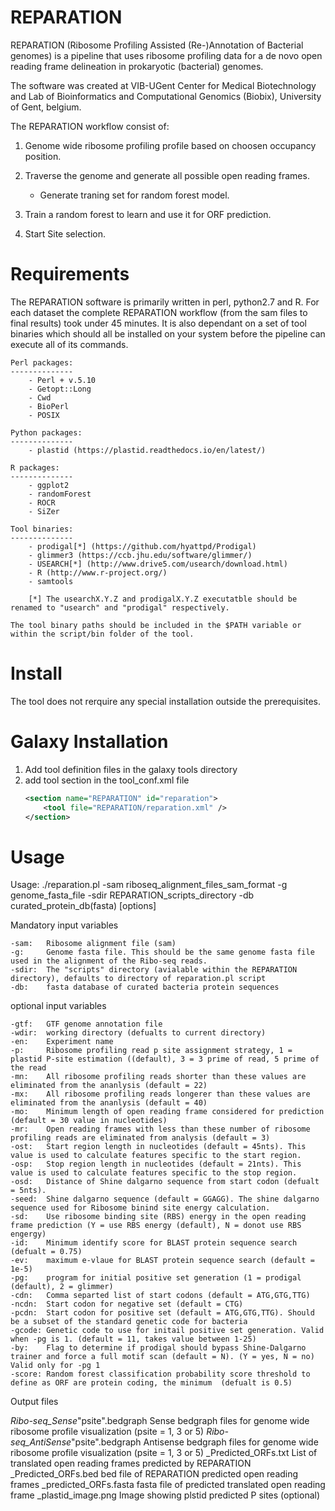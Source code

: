 # REPARATION
REPARATION (Ribosome Profiling Assisted (Re-)Annotation of Bacterial genomes) is a pipeline that uses ribosome profiling data for a de novo open reading frame delineation in prokaryotic (bacterial) genomes.

The software was created at VIB-UGent Center for Medical Biotechnology and Lab of Bioinformatics and Computational Genomics (Biobix), University of Gent, belgium.

The REPARATION workflow consist of:

1) Genome wide ribosome profiling profile based on choosen occupancy position.

2) Traverse the genome and generate all possible open reading frames.
	- Generate traning set for random forest model.
	
3) Train a random forest to learn and use it for ORF prediction.

4) Start Site selection.


# Requirements
The REPARATION software is primarily written in perl, python2.7 and R. For each dataset the complete REPARATION workflow (from the sam files to final results) took under 45 minutes.
It is also dependant on a set of tool binaries which should all be installed on your system before the pipeline can execute all of its commands.

	Perl packages:
	--------------
		- Perl + v.5.10
		- Getopt::Long
		- Cwd	
		- BioPerl
		- POSIX
		
	Python packages:
	--------------
		- plastid (https://plastid.readthedocs.io/en/latest/)
		
	R packages:
	--------------
		- ggplot2
		- randomForest
		- ROCR
		- SiZer

	Tool binaries:
	--------------
		- prodigal[*] (https://github.com/hyattpd/Prodigal)
		- glimmer3 (https://ccb.jhu.edu/software/glimmer/)
		- USEARCH[*] (http://www.drive5.com/usearch/download.html)
		- R (http://www.r-project.org/)
		- samtools
		
		[*] The usearchX.Y.Z and prodigalX.Y.Z executatble should be renamed to "usearch" and "prodigal" respectively.
	
	The tool binary paths should be included in the $PATH variable or within the script/bin folder of the tool.

	
# Install
The tool does not rerquire any special installation outside the prerequisites. 

# Galaxy Installation

1) Add tool definition files in the galaxy tools directory
2) add tool section in the tool_conf.xml file
	```xml
	<section name="REPARATION" id="reparation">
		<tool file="REPARATION/reparation.xml" />
	</section>
	```
# Usage

Usage: ./reparation.pl -sam riboseq_alignment_files_sam_format -g genome_fasta_file -sdir REPARATION_scripts_directory -db curated_protein_db(fasta) [options]


Mandatory input variables

	-sam:   Ribosome alignment file (sam)
	-g:     Genome fasta file. This should be the same genome fasta file used in the alignment of the Ribo-seq reads.
	-sdir:  The "scripts" directory (avialable within the REPARATION directory), defaults to directory of reparation.pl script
	-db:    fasta database of curated bacteria protein sequences


optional input variables

	-gtf:   GTF genome annotation file
	-wdir:  working directory (defualts to current directory)
	-en:    Experiment name
	-p:     Ribosome profiling read p site assignment strategy, 1 = plastid P-site estimation ((default), 3 = 3 prime of read, 5 prime of the read
	-mn:    All ribosome profiling reads shorter than these values are eliminated from the ananlysis (default = 22)
	-mx:    All ribosome profiling reads longerer than these values are eliminated from the ananlysis (default = 40)
	-mo:    Minimum length of open reading frame considered for prediction (default = 30 value in nucleotides)
	-mr:    Open reading frames with less than these number of ribosome profiling reads are eliminated from analysis (default = 3)
	-ost:   Start region length in nucleotides (default = 45nts). This value is used to calculate features specific to the start region.
	-osp:   Stop region length in nucleotides (default = 21nts). This value is used to calculate features specific to the stop region.
	-osd:   Distance of Shine dalgarno sequence from start codon (defualt = 5nts). 
	-seed:  Shine dalgarno sequence (default = GGAGG). The shine dalgarno sequence used for Ribosome binind site energy calculation.
	-sd:    Use ribosome binding site (RBS) energy in the open reading frame prediction (Y = use RBS energy (default), N = donot use RBS engergy)
	-id:    Minimum identify score for BLAST protein sequence search (defualt = 0.75)
	-ev:    maximum e-vlaue for BLAST protein sequence search (default = 1e-5)
	-pg:    program for initial positive set generation (1 = prodigal (default), 2 = glimmer)
	-cdn:   Comma separted list of start codons (default = ATG,GTG,TTG)
	-ncdn:  Start codon for negative set (default = CTG)
	-pcdn:  Start codon for positive set (default = ATG,GTG,TTG). Should be a subset of the standard genetic code for bacteria
    -gcode: Genetic code to use for initail positive set generation. Valid when -pg is 1. (default = 11, takes value between 1-25)
    -by:    Flag to determine if prodigal should bypass Shine-Dalgarno trainer and force a full motif scan (default = N). (Y = yes, N = no) Valid only for -pg 1
    -score: Random forest classification probability score threshold to define as ORF are protein coding, the minimum  (defualt is 0.5)


Output files

_Ribo-seq_Sense_"psite".bedgraph      Sense bedgraph files for genome wide ribosome profile visualization (psite = 1, 3 or 5)
_Ribo-seq_AntiSense_"psite".bedgraph  Antisense bedgraph files for genome wide ribosome profile visualization (psite = 1, 3 or 5)
_Predicted_ORFs.txt                   List of translated open reading frames predicted by REPARATION
_Predicted_ORFs.bed                   bed file of REPARATION predicted open reading frames
_predicted_ORFs.fasta                 fasta file of predicted translated open reading frame
_plastid_image.png                    Image showing plstid predicted P sites (optional)

